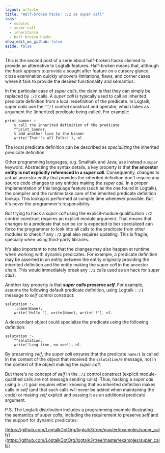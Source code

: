 ```yaml
---
layout: article
title: "Half-broken hacks: :/2 as super call"
tags:
  - modules
  - super call
  - inheritance
  - half broken hacks
show_edit_on_github: false
aside: false
---
```


This is the second post of a serie about half-broken hacks claimed to provide an alternative to Logtalk features. Half-broken means that, although the hack appears to provide a sought after feature on a cursory glance, close examination quickly uncovers limitations, flaws, and corner cases where it fails to provide the desired functionality and semantics.

In the particular case of *super calls*, the claim is that they can simply be replaced by `:/2` calls. A *super call* is typically used to call an inherited predicate definition from a local redefinition of the predicate. In Logtalk, *super calls* use the `^^/1` control construct and operator, which takes as argument the (inherited) predicate being called. For example:

```logtalk
print_banner :-
    % call the inherited definition of the predicate
    ^^print_banner,
    % add another line to the banner
    write('That''s all Folks!'), nl.
```

The local predicate definition can be described as *specializing* the inherited predicate definition.

Other programming languages, e.g. Smalltalk and Java, use instead a `super` keyword. Abstracting the syntax details, a key property is that **the ancestor entity is not explicitly referenced in a *super call***. Consequently, changes to actual ancestor entity that provides the inherited definition don't require any source code changes to any entities making the *super call*. In a proper implementation of this language feature (such as the one found in Logtalk), the compiler and the runtime take care of the inherited predicate definition lookup. This lookup is performed at compile time whenever possible. But it's never the programmer's responsibility.

But trying to hack a *super call* using the explicit-module qualification `:/2` control construct requires an explicit module argument. That means that changes to a predicate that can be (or is expected to be) specialized can force the programmer to look into all calls to the predicate from other modules to check if any `:/2` goal also requires updating. This is fragile, specially when using third-party libraries.

It's also important to note that the changes may also happen at runtime when working with dynamic predicates. For example, a predicate definition may be asserted in an entity between the entity originally providing the inherited definition and the entity making the *super call* in the ancestor chain. This would immediately break any `:/2` calls used as an hack for *super calls*.

Another key property is that ***super calls* preserve *self***. For example, assume the following default predicate definition, using Logtalk `::/1` message to *self* control construct:

```logtalk
salutation :-
    ::name(Name),
    write('Hello '), write(Name), write('!'), nl.
```

A descendant object could specialize the predicate using the following definition:

```logtalk
salutation :-
    ^^salutation,
    write('Long time, no see!), nl.
```

By preserving *self*, the *super call* ensures that the predicate `name/1` is called in the context of the object that received the `salutation/0` message, not in the context of the object making the *super call*.

But there's no concept of *self* in the `:/2` control construct (explicit module-qualified calls are not message sending calls). Thus, hacking a *super call* using a `:/2` goal requires either knowing that no inherited definition makes calls in *self* (and that such calls will never be added when maintaining the code) or making *self* explicit and passing it as an additional predicate argument.

P.S. The Logtalk distribution includes a programming example illustrating the semantics of *super calls*, including the requirement to preserve *self* and the support for dynamic predicates:

[https://github.com/LogtalkDotOrg/logtalk3/tree/master/examples/super_calls](https://github.com/LogtalkDotOrg/logtalk3/tree/master/examples/super_calls)

